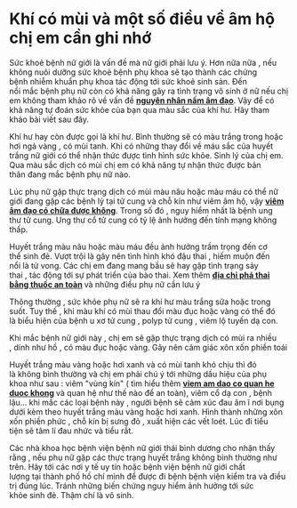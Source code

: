 # Khí có mùi và một số điều về âm hộ chị em cần ghi nhớ
<p>Sức khoẻ&nbsp;bệnh nữ giới&nbsp;là&nbsp;vấn đề&nbsp;mà&nbsp;nữ giới&nbsp;phải&nbsp;lưu ý.&nbsp;Hơn nữa&nbsp;nữa , nếu không&nbsp;nuôi dưỡng&nbsp;sức khoẻ&nbsp;bệnh phụ khoa&nbsp;sẽ&nbsp;tạo thành&nbsp;các&nbsp;chứng bệnh&nbsp;nhiễm khuẩn&nbsp;phụ khoa&nbsp;tác động&nbsp;tới&nbsp;sức khoẻ&nbsp;sinh sản.&nbsp;Đến nổi&nbsp;mắc&nbsp;bệnh phụ nữ&nbsp;còn&nbsp;có khả năng&nbsp;gây ra&nbsp;tình trạng&nbsp;vô sinh&nbsp;ở nữ nếu&nbsp;chị em&nbsp;không&nbsp;tham khảo&nbsp;rõ về&nbsp;vấn đề&nbsp;<strong><a href="http://phongkhamphathaihcm.com/nam-am-dao-la-gi-nguyen-nhan-va-cach-chua-nam-am-dao-177.html">nguyên nhân nấm âm đạo</a></strong>. Vậy để&nbsp;có khả năng&nbsp;tự&nbsp;đoán&nbsp;sức khỏe&nbsp;của bạn qua màu sắc của&nbsp;khí hư. Hãy&nbsp;tham khảo&nbsp;bài viết&nbsp;sau đây.</p>

<p>Khí hư&nbsp;hay còn được gọi là&nbsp;khí hư.&nbsp;Bình thường&nbsp;sẽ có màu trắng trong hoặc hơi ngả vàng , có&nbsp;mùi tanh.&nbsp;Khi&nbsp;có&nbsp;những&nbsp;thay đổi&nbsp;về máu sắc của&nbsp;huyết trắng&nbsp;nữ giới&nbsp;có thể&nbsp;nhận thức&nbsp;được&nbsp;tình hình&nbsp;sức khỏe. Sinh lý của&nbsp;chị em. Qua màu sắc&nbsp;dịch có mùi&nbsp;chị em&nbsp;có khả năng&nbsp;tự&nbsp;nhận thức&nbsp;được&nbsp;bản thân&nbsp;đang mắc&nbsp;bệnh phụ nữ&nbsp;nào.</p>

<p>Lúc&nbsp;phụ nữ&nbsp;gặp&nbsp;thực trạng&nbsp;dịch có mùi&nbsp;màu nâu hoặc màu máu&nbsp;có thể&nbsp;nữ giới&nbsp;đang gặp&nbsp;các&nbsp;bệnh lý&nbsp;tại&nbsp;tử cung&nbsp;và&nbsp;chỗ kín&nbsp;như viêm&nbsp;âm hộ, vậy&nbsp;<strong><a href="http://phongkhamphathaihcm.com/viem-am-dao-co-nguy-hiem-khong-va-chua-viem-am-dao-o-dau-176.html">viêm âm đạo có chữa được không</a></strong>.&nbsp;Trong số đó&nbsp;,&nbsp;nguy hiểm&nbsp;nhất là bệnh ung thư&nbsp;tử cung. Ung thư cổ&nbsp;tử cung&nbsp;có&nbsp;tỷ lệ&nbsp;ảnh hưởng&nbsp;đến&nbsp;tính mạng&nbsp;không thấp.</p>

<p>Huyết trắng&nbsp;màu nâu hoặc màu máu đều&nbsp;ảnh hưởng&nbsp;trầm trọng&nbsp;đến&nbsp;cơ thể&nbsp;sinh đẻ.&nbsp;Vượt trội&nbsp;là&nbsp;gây nên&nbsp;tình hình&nbsp;khó&nbsp;đậu thai&nbsp;,&nbsp;hiếm muộn&nbsp;đến nổi&nbsp;là&nbsp;tử vong.&nbsp;Các&nbsp;chị em&nbsp;đang&nbsp;mang bầu&nbsp;sẽ&nbsp;hay gặp&nbsp;tình trạng&nbsp;sảy thai&nbsp;,&nbsp;tác động&nbsp;tới&nbsp;sự&nbsp;phát triển&nbsp;của&nbsp;bào thai.&nbsp;Xem thêm&nbsp;<strong><a href="http://phongkhamphathaihcm.com">địa chỉ phá thai bằng thuốc an toàn</a>&nbsp;</strong>và&nbsp;những&nbsp;điều&nbsp;phụ nữ&nbsp;cần&nbsp;lưu ý</p>

<p>Thông thường&nbsp;,&nbsp;sức khỏe&nbsp;phụ nữ&nbsp;sẽ ra&nbsp;khí hư&nbsp;màu trắng sữa hoặc trong suốt.&nbsp;Tuy thế&nbsp;,&nbsp;khi&nbsp;màu&nbsp;khí có mùi&nbsp;thau đổi màu đục hoặc vàng&nbsp;có thể&nbsp;đó là&nbsp;biểu hiện&nbsp;của bệnh u xơ&nbsp;tử cung&nbsp;, polyp&nbsp;tử cung&nbsp;, viêm lộ tuyến&nbsp;dạ con.</p>

<p>Khi&nbsp;mắc&nbsp;bệnh nữ giới&nbsp;này ,&nbsp;chị em&nbsp;sẽ gặp&nbsp;thực trạng&nbsp;dịch có mùi&nbsp;ra nhiều ,&nbsp;dính&nbsp;như hồ , có màu đục hoặc vàng.&nbsp;Gây nên&nbsp;cảm giác&nbsp;xôn xốn&nbsp;phiền toái</p>

<p>Huyết trắng&nbsp;màu vàng hoặc hơi xanh và có&nbsp;mùi tanh&nbsp;khó chịu&nbsp;thì đó là&nbsp;không bình thường&nbsp;và&nbsp;chị em&nbsp;phải&nbsp;chú ý&nbsp;tới&nbsp;những&nbsp;dấu hiệu&nbsp;của&nbsp;phụ khoa&nbsp;như sau : viêm&nbsp;&quot;vùng kín&quot;&nbsp;(&nbsp;tìm hiểu thêm&nbsp;<strong><a href="http://phongkhamphathaihcm.com/bi-viem-am-dao-co-quan-he-duoc-khong-178.html">viem am dao co quan he duoc khong</a>&nbsp;</strong>và&nbsp;quan hệ&nbsp;như thế nào&nbsp;để an toàn), viêm cổ&nbsp;dạ con&nbsp;, bệnh lậu&hellip;&nbsp;khi&nbsp;mắc&nbsp;các&nbsp;loại bệnh&nbsp;này ,&nbsp;người bệnh&nbsp;sẽ&nbsp;cảm xúc&nbsp;đau&nbsp;âm ĩ&nbsp;nơi&nbsp;bụng dưới&nbsp;kèm theo&nbsp;huyết trắng&nbsp;màu vàng hoặc hơi xanh.&nbsp;Hình thành&nbsp;những&nbsp;xôn xốn&nbsp;phiền phức&nbsp;,&nbsp;chỗ kín&nbsp;bị sưng đỏ ,&nbsp;xuất hiện&nbsp;các&nbsp;vết loét.&nbsp;Lúc&nbsp;đi tiểu tiện&nbsp;sẽ&nbsp;tâm lí&nbsp;đau&nbsp;nhức&nbsp;và&nbsp;tiểu rắt.</p>

<p>Các&nbsp;nhà khoa học&nbsp;bệnh viện&nbsp;bệnh nữ giới&nbsp;thái bình dương cho&nbsp;nhận thấy rằng&nbsp;, nếu&nbsp;phụ nữ&nbsp;gặp&nbsp;các&nbsp;thực trạng&nbsp;huyết trắng&nbsp;không bình thường&nbsp;như trên. Hãy&nbsp;tới&nbsp;các&nbsp;nơi&nbsp;y tế&nbsp;uy tín&nbsp;hoặc&nbsp;bệnh viện&nbsp;bệnh nữ giới&nbsp;chất lượng&nbsp;tại&nbsp;thành phố hồ chí mình&nbsp;để được&nbsp;đi bệnh bệnh viện kiểm tra&nbsp;và&nbsp;điều trị&nbsp;đúng lúc.&nbsp;Tránh&nbsp;những&nbsp;biến chứng&nbsp;nguy hiểm&nbsp;ảnh hưởng&nbsp;tới&nbsp;sức khỏe&nbsp;sinh đẻ.&nbsp;Thậm chí&nbsp;là&nbsp;vô sinh.</p>

<p>&nbsp;</p>


